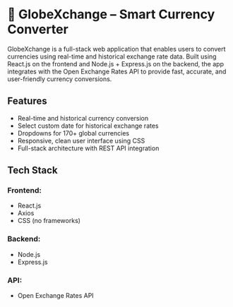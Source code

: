 # 💱 GlobeXchange – Smart Currency Converter

GlobeXchange is a full-stack web application that enables users to convert currencies using real-time and historical exchange rate data. Built using React.js on the frontend and Node.js + Express.js on the backend, the app integrates with the Open Exchange Rates API to provide fast, accurate, and user-friendly currency conversions.


##  Features

-  Real-time and historical currency conversion
-  Select custom date for historical exchange rates
-  Dropdowns for 170+ global currencies
-  Responsive, clean user interface using CSS
-  Full-stack architecture with REST API integration


##  Tech Stack

### Frontend:
- React.js
- Axios
- CSS (no frameworks)

### Backend:
- Node.js
- Express.js

### API:
- Open Exchange Rates API